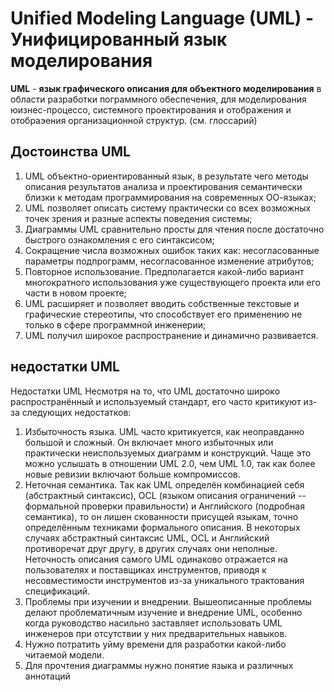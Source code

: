 # Unified Modeling Language (UML) - Унифицированный язык моделирования

**UML** - **язык графического описания для объектного моделирования** в области разработки пограммного обеспечения, для моделирования юизнес-процессо, системного проектирования и отображения и отобраэения организационной структур. (см. глоссарий)

## Достоинства UML
1. UML объектно-ориентированный язык, в результате чего методы описания результатов анализа и проектирования семантически близки к методам программирования на современных ОО-языках;
2. UML позволяет описать систему практически со всех возможных точек зрения и разные аспекты поведения системы;
3. Диаграммы UML сравнительно просты для чтения после достаточно быстрого ознакомления с его синтаксисом;
4. Сокращение числа возможных ошибок таких как: несогласованные параметры подпрограмм, несогласованное изменение атрибутов;
5. Повторное использование. Предполагается какой-либо вариант многократного использования уже существующего проекта или его части в новом проекте;
6. UML расширяет и позволяет вводить собственные текстовые и графические стереотипы, что способствует его применению не только в сфере программной инженерии;
7. UML получил широкое распространение и динамично развивается.

## недостатки UML
Недостатки UML
Несмотря на то, что UML достаточно широко распространённый и используемый стандарт, его часто критикуют из-за следующих недостатков:

1. Избыточность языка. UML часто критикуется, как неоправданно большой и сложный. Он включает много избыточных или практически неиспользуемых диаграмм и конструкций. Чаще это можно услышать в отношении UML 2.0, чем UML 1.0, так как более новые ревизии включают больше компромиссов.
2. Неточная семантика. Так как UML определён комбинацией себя (абстрактный синтаксис), OCL (языком описания ограничений -- формальной проверки правильности) и Английского (подробная семантика), то он лишен скованности присущей языкам, точно определённым техниками формального описания. В некоторых случаях абстрактный синтаксис UML, OCL и Английский противоречат друг другу, в других случаях они неполные. Неточность описания самого UML одинаково отражается на пользователях и поставщиках инструментов, приводя к несовместимости инструментов из-за уникального трактования спецификаций.
3. Проблемы при изучении и внедрении. Вышеописанные проблемы делают проблематичным изучение и внедрение UML, особенно когда руководство насильно заставляет использовать UML инженеров при отсутствии у них предварительных навыков.
4. Нужно потратить уйму времени для разработки какой-либо читаемой модели.
5. Для прочтения диаграммы нужно понятие языка и различных аннотаций
